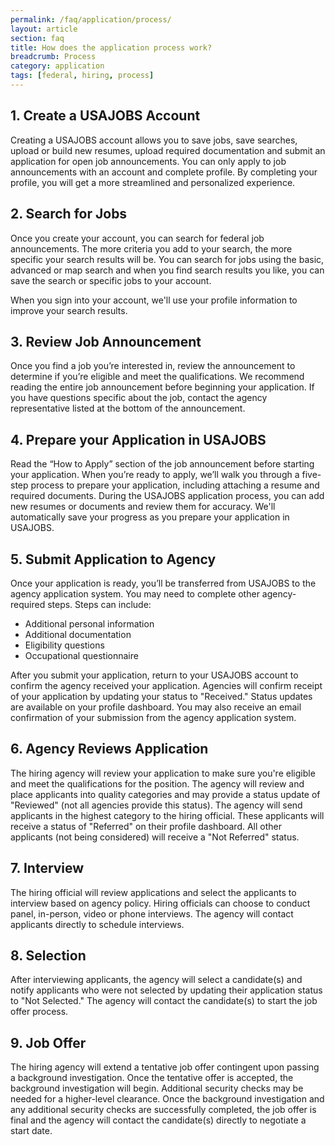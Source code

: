 ```yaml
---
permalink: /faq/application/process/
layout: article
section: faq
title: How does the application process work?
breadcrumb: Process
category: application
tags: [federal, hiring, process]
---
```


## 1. Create a USAJOBS Account

Creating a USAJOBS account allows you to save jobs, save searches, upload or build new resumes, upload required documentation and submit an application for open job announcements. You can only apply to job announcements with an account and complete profile. By completing your profile, you will get a more streamlined and personalized experience.

## 2. Search for Jobs

Once you create your account, you can search for federal job announcements. The more criteria you add to your search, the more specific your search results will be. You can search for jobs using the basic, advanced or map search and when you find search results you like, you can save the search or specific jobs to your account.

When you sign into your account, we'll use your profile information to improve your search results.

## 3. Review Job Announcement

Once you find a job you’re interested in, review the announcement to determine if you’re eligible and meet the qualifications. We recommend reading the entire job announcement before beginning your application. If you have questions specific about the job, contact the agency representative listed at the bottom of the announcement.

## 4. Prepare your Application in USAJOBS

Read the “How to Apply” section of the job announcement before starting your application. When you’re ready to apply, we’ll walk you through a five-step process to prepare your application, including attaching a resume and required documents. During the USAJOBS application process, you can add new resumes or documents and review them for accuracy. We'll automatically save your progress as you prepare your application in USAJOBS.

## 5. Submit Application to Agency

Once your application is ready, you’ll be transferred from USAJOBS to the agency application system. You may need to complete other agency-required steps. Steps can include:

* Additional personal information
* Additional documentation
* Eligibility questions
* Occupational questionnaire

After you submit your application, return to your USAJOBS account to confirm the agency received your application. Agencies will confirm receipt of your application by updating your status to "Received." Status updates are available on your profile dashboard. You may also receive an email confirmation of your submission from the agency application system.

## 6. Agency Reviews Application

The hiring agency will review your application to make sure you're eligible and meet the qualifications for the position. The agency will review and place applicants into quality categories and may provide a status update of "Reviewed" (not all agencies provide this status). The agency will send applicants in the highest category to the hiring official. These applicants will receive a status of "Referred" on their profile dashboard. All other applicants (not being considered) will receive a "Not Referred" status.

## 7. Interview

The hiring official will review applications and select the applicants to interview based on agency policy. Hiring officials can choose to conduct panel, in-person, video or phone interviews. The agency will contact applicants directly to schedule interviews.

## 8. Selection

After interviewing applicants, the agency will select a candidate(s) and notify applicants who were not selected by updating their application status to "Not Selected." The agency will contact the candidate(s) to start the job offer process.

## 9. Job Offer

The hiring agency will extend a tentative job offer contingent upon passing a background investigation. Once the tentative offer is accepted, the background investigation will begin.  Additional security checks may be needed for a higher-level clearance. Once the background investigation and any additional security checks are successfully completed, the job offer is final and the agency will contact the candidate(s) directly to negotiate a start date.


